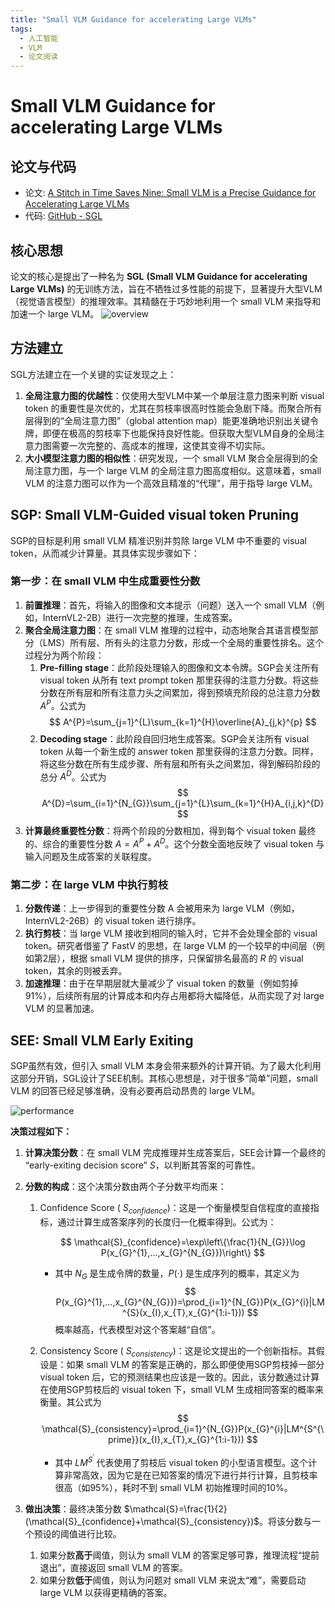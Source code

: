 ```yaml
---
title: "Small VLM Guidance for accelerating Large VLMs"
tags:
  - 人工智能
  - VLM
  - 论文阅读
---
```


# Small VLM Guidance for accelerating Large VLMs

## 论文与代码

- 论文: [A Stitch in Time Saves Nine: Small VLM is a Precise Guidance for Accelerating Large VLMs](https://arxiv.org/abs/2412.03324)
- 代码: [GitHub - SGL](https://github.com/NUS-HPC-AI-Lab/SGL)

## 核心思想

论文的核心是提出了一种名为 **SGL** **(Small VLM Guidance for accelerating Large VLMs)** 的无训练方法，旨在不牺牲过多性能的前提下，显著提升大型VLM（视觉语言模型）的推理效率。其精髓在于巧妙地利用一个 small VLM 来指导和加速一个 large VLM。
![overview](https://cdn.jsdelivr.net/gh/json0368/blog@main/docs/data/breves/paper_reading/sgl/overview.png)

## 方法建立

SGL方法建立在一个关键的实证发现之上：

1. **全局注意力图的优越性**：仅使用大型VLM中某一个单层注意力图来判断 visual token 的重要性是次优的，尤其在剪枝率很高时性能会急剧下降。而聚合所有层得到的“全局注意力图”（global attention map）能更准确地识别出关键令牌，即便在极高的剪枝率下也能保持良好性能。但获取大型VLM自身的全局注意力图需要一次完整的、高成本的推理，这使其变得不切实际。
2. **大小模型注意力图的相似性**：研究发现，一个 small VLM 聚合全层得到的全局注意力图，与一个 large VLM 的全局注意力图高度相似。这意味着，small VLM 的注意力图可以作为一个高效且精准的“代理”，用于指导 large VLM。

## SGP: Small VLM-Guided visual token Pruning

SGP的目标是利用 small VLM 精准识别并剪除 large VLM 中不重要的 visual token，从而减少计算量。其具体实现步骤如下：

### 第一步：在 small VLM 中生成重要性分数

1. **前置推理**：首先，将输入的图像和文本提示（问题）送入一个 small VLM（例如，InternVL2-2B）进行一次完整的推理，生成答案。
2. **聚合全局注意力图**：在 small VLM 推理的过程中，动态地聚合其语言模型部分（LMS）所有层、所有头的注意力分数，形成一个全局的重要性排名。这个过程分为两个阶段：
   1. **Pre-filling stage**：此阶段处理输入的图像和文本令牌。SGP会关注所有 visual token 从所有 text prompt token 那里获得的注意力分数。将这些分数在所有层和所有注意力头之间累加，得到预填充阶段的总注意力分数 $A^P$。公式为
      $$
      A^{P}=\sum_{j=1}^{L}\sum_{k=1}^{H}\overline{A}_{j,k}^{p}
      $$
   2. **Decoding stage**：此阶段自回归地生成答案。SGP会关注所有 visual token 从每一个新生成的 answer token 那里获得的注意力分数。同样，将这些分数在所有生成步骤、所有层和所有头之间累加，得到解码阶段的总分 $A^D$。公式为
      $$
      A^{D}=\sum_{i=1}^{N_{G}}\sum_{j=1}^{L}\sum_{k=1}^{H}A_{i,j,k}^{D}
      $$
3. **计算最终重要性分数**：将两个阶段的分数相加，得到每个 visual token 最终的、综合的重要性分数 $A=A^P+A^D$。这个分数全面地反映了 visual token 与输入问题及生成答案的关联程度。

### 第二步：在 large VLM 中执行剪枝

1. **分数传递**：上一步得到的重要性分数 A 会被用来为 large VLM（例如，InternVL2-26B）的 visual token 进行排序。
2. **执行剪枝**：当 large VLM 接收到相同的输入时，它并不会处理全部的 visual token。研究者借鉴了 FastV 的思想，在 large VLM 的一个较早的中间层（例如第2层），根据 small VLM 提供的排序，只保留排名最高的 $R%$ 的 visual token，其余的则被丢弃。
3. **加速推理**：由于在早期层就大量减少了 visual token 的数量（例如剪掉91%），后续所有层的计算成本和内存占用都将大幅降低，从而实现了对 large VLM 的显著加速。

## SEE: Small VLM Early Exiting

SGP虽然有效，但引入 small VLM 本身会带来额外的计算开销。为了最大化利用这部分开销，SGL设计了SEE机制。其核心思想是，对于很多“简单”问题，small VLM 的回答已经足够准确，没有必要再启动昂贵的 large VLM。

![performance](https://cdn.jsdelivr.net/gh/json0368/blog@main/docs/data/breves/paper_reading/sgl/performance.png)

**决策过程如下：**

1. **计算决策分数**：在 small VLM 完成推理并生成答案后，SEE会计算一个最终的 “early-exiting decision score” $S$，以判断其答案的可靠性。

2. **分数的构成**：这个决策分数由两个子分数平均而来：
   1. Confidence Score ( $S_{confidence}$)：这是一个衡量模型自信程度的直接指标，通过计算生成答案序列的长度归一化概率得到。公式为：

      $$
      \mathcal{S}_{confidence}=\exp\left\{\frac{1}{N_{G}}\log P(x_{G}^{1},...,x_{G}^{N_{G}})\right\}
      $$
      - 其中 $N_{G}$ 是生成令牌的数量，$P(⋅)$ 是生成序列的概率，其定义为
        $$
        P(x_{G}^{1},...,x_{G}^{N_{G}})=\prod_{i=1}^{N_{G}}P(x_{G}^{i}|LM^{S}(x_{I},x_{T},x_{G}^{1:i-1}))
        $$
        概率越高，代表模型对这个答案越“自信”。

   2. Consistency Score ( $S_{consistency}$)：这是论文提出的一个创新指标。其假设是：如果 small VLM 的答案是正确的，那么即便使用SGP剪枝掉一部分 visual token 后，它的预测结果也应该是一致的。因此，该分数通过计算在使用SGP剪枝后的 visual token 下，small VLM 生成相同答案的概率来衡量。其公式为
      $$
      \mathcal{S}_{consistency}=\prod_{i=1}^{N_{G}}P(x_{G}^{i}|LM^{S^{\prime}}(x_{I},x_{T},x_{G}^{1:i-1}))
      $$
      - 其中 $LM^{S^{\prime}}$ 代表使用了剪枝后 visual token 的小型语言模型。这个计算非常高效，因为它是在已知答案的情况下进行并行计算，且剪枝率很高（如95%），耗时不到 small VLM 初始推理时间的10%。

3. **做出决策**：最终决策分数 $\mathcal{S}=\frac{1}{2}(\mathcal{S}_{confidence}+\mathcal{S}_{consistency})$。将该分数与一个预设的阈值进行比较。
   1. 如果分数**高于**阈值，则认为 small VLM 的答案足够可靠，推理流程“提前退出”，直接返回 small VLM 的答案。
   2. 如果分数**低于**阈值，则认为问题对 small VLM 来说太“难”，需要启动 large VLM 以获得更精确的答案。
